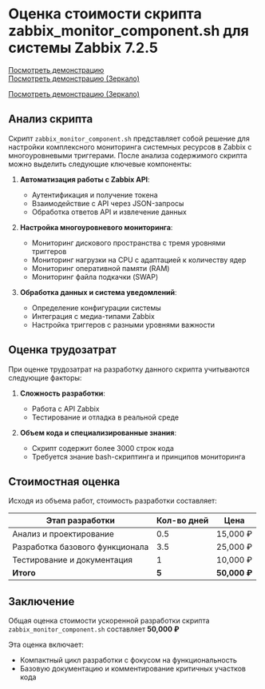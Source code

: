 # Оценка стоимости скрипта zabbix_monitor_component.sh для системы Zabbix 7.2.5

[Посмотреть демонстрацию](https://license.foxygame.net/monitoring.mp4)<br>
<a href="https://disk.yandex.ru/i/3mgoEEfkOS-Iiw" target="_blank" rel="noopener noreferrer">Посмотреть демонстрацию (Зеркало)</a>
   

<a href="https://disk.yandex.ru/i/3mgoEEfkOS-Iiw" onclick="window.open(this.href, '_blank'); return false;">Посмотреть демонстрацию (Зеркало)</a>

## Анализ скрипта

Скрипт `zabbix_monitor_component.sh` представляет собой решение для настройки комплексного мониторинга системных ресурсов в Zabbix с многоуровневыми триггерами. После анализа содержимого скрипта можно выделить следующие ключевые компоненты:

1. **Автоматизация работы с Zabbix API**:
   - Аутентификация и получение токена
   - Взаимодействие с API через JSON-запросы
   - Обработка ответов API и извлечение данных

2. **Настройка многоуровневого мониторинга**:
   - Мониторинг дискового пространства с тремя уровнями триггеров
   - Мониторинг нагрузки на CPU с адаптацией к количеству ядер
   - Мониторинг оперативной памяти (RAM)
   - Мониторинг файла подкачки (SWAP)

3. **Обработка данных и система уведомлений**:
   - Определение конфигурации системы
   - Интеграция с медиа-типами Zabbix
   - Настройка триггеров с разными уровнями важности

## Оценка трудозатрат

При оценке трудозатрат на разработку данного скрипта учитываются следующие факторы:

1. **Сложность разработки**: 
   - Работа с API Zabbix
   - Тестирование и отладка в реальной среде

2. **Объем кода и специализированные знания**: 
   - Скрипт содержит более 3000 строк кода
   - Требуется знание bash-скриптинга и принципов мониторинга

## Стоимостная оценка

Исходя из объема работ, стоимость разработки составляет:

| Этап разработки | Кол-во дней | Цена | 
|-----------------|-------------|---------------|
| Анализ и проектирование | 0.5 | 15,000 ₽ |
| Разработка базового функционала | 3.5 | 25,000 ₽ |
| Тестирование и документация | 1 | 10,000 ₽ |
| **Итого** | **5** | **50,000 ₽** |



## Заключение

Общая оценка стоимости ускоренной разработки скрипта `zabbix_monitor_component.sh` составляет **50,000 ₽** 

Эта оценка включает:
- Компактный цикл разработки с фокусом на функциональность
- Базовую документацию и комментирование критичных участков кода
